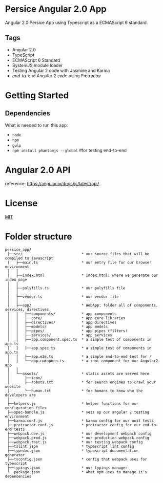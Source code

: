 # Persice Angular 2.0 App

Angular 2.0 Persice App using Typescript as a ECMAScript 6 standard.

## Tags
* Angular 2.0
* TypeScript
* ECMAScript 6 Standard
* SystemJS module loader
* Testing Angular 2 code with Jasmine and Karma
* end-to-end Angular 2 code using Protractor

# Getting Started
## Dependencies
What is needed to run this app:
* `node`
* `npm`
* `gulp`
* `npm install phantomjs --global` #for testing end-to-end

# Angular 2.0 API
reference: https://angular.io/docs/js/latest/api/

# License
  [MIT](/LICENSE)

# Folder structure
```
persice_app/
 ├──src/                           * our source files that will be compiled to javascript
 |   ├──main.ts                    * our entry file for our browser environment
 │   │
 |   ├──index.html                 * index.html: where we generate our index page
 │   │
 |   ├──polyfills.ts               * our polyfills file
 │   │
 |   ├──vendor.ts                  * our vendor file
 │   │
 │   ├──app/                       * WebApp: folder all of components, services, directives
 │   │   ├──components/            * app components
 │   │   ├──core/                  * app core libraries
 │   │   ├──directives/            * app directives
 │   │   ├──models/                * app models
 │   │   ├──pipes/                 * app pipes (filters)
 │   │   ├──services/              * app services
 │   │   ├──app.component.spec.ts  * a simple test of components in app.ts
 │   │   ├──app.spec.ts            * a simple test of components in app.ts
 │   │   ├──app.e2e.ts             * a simple end-to-end test for /
 │   │   └──app.comppnen.ts        * a root component for our Angular2 app
 │   │
 │   └──assets/                    * static assets are served here
 │       ├──icon/
 │       ├──robots.txt             * for search engines to crawl your website
 │       └──human.txt              * for humans to know who the developers are
 │
 ├──helpers.js                     * helper functions for our configuration files
 ├──spec-bundle.js                 * sets up our angular 2 testing environment
 ├──karma.conf.js                  * karma config for our unit tests
 ├──protractor.conf.js             * protractor config for our end-to-end tests
 ├──webpack.dev.js                 * our development webpack config
 ├──webpack.prod.js                * our production webpack config
 ├──webpack.test.js                * our testing webpack config
 ├──tslint.json                    * typescript lint config
 ├──typedoc.json                   * typescript documentation generator
 ├──tsconfig.json                  * config that webpack uses for typescript
 ├──typings.json                   * our typings manager
 └──package.json                   * what npm uses to manage it's dependencies
 ```
